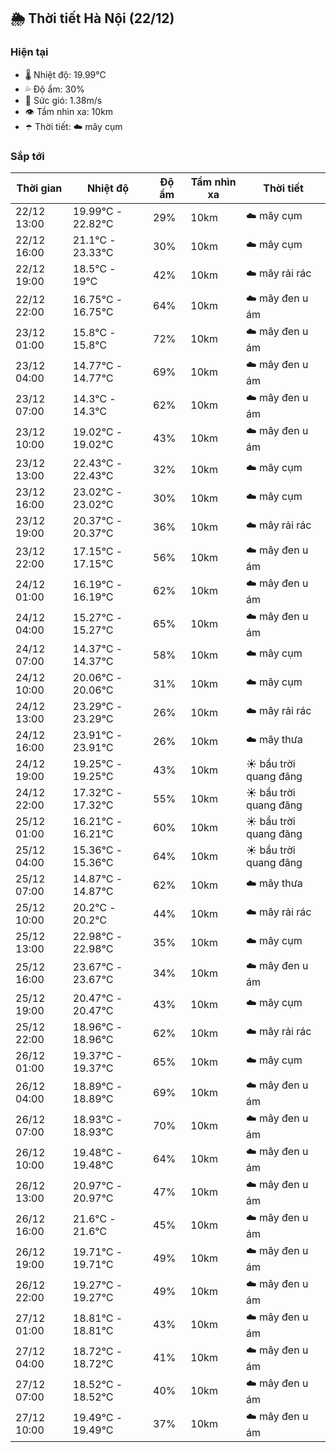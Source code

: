 ## 🌦️ Thời tiết Hà Nội (22/12)

### Hiện tại

- 🌡️ Nhiệt độ: 19.99℃
- 💦 Độ ẩm: 30%
- 💨 Sức gió: 1.38m/s
- 👁️ Tầm nhìn xa: 10km
- ☂️ Thời tiết: ☁️ mây cụm

### Sắp tới

| Thời gian | Nhiệt độ | Độ ẩm | Tầm nhìn xa | Thời tiết |
| --- | --- | --- | --- | --- |
| 22/12 13:00 | 19.99℃ - 22.82℃ | 29% | 10km | ☁️ mây cụm |
| 22/12 16:00 | 21.1℃ - 23.33℃ | 30% | 10km | ☁️ mây cụm |
| 22/12 19:00 | 18.5℃ - 19℃ | 42% | 10km | ☁️ mây rải rác |
| 22/12 22:00 | 16.75℃ - 16.75℃ | 64% | 10km | ☁️ mây đen u ám |
| 23/12 01:00 | 15.8℃ - 15.8℃ | 72% | 10km | ☁️ mây đen u ám |
| 23/12 04:00 | 14.77℃ - 14.77℃ | 69% | 10km | ☁️ mây đen u ám |
| 23/12 07:00 | 14.3℃ - 14.3℃ | 62% | 10km | ☁️ mây đen u ám |
| 23/12 10:00 | 19.02℃ - 19.02℃ | 43% | 10km | ☁️ mây đen u ám |
| 23/12 13:00 | 22.43℃ - 22.43℃ | 32% | 10km | ☁️ mây cụm |
| 23/12 16:00 | 23.02℃ - 23.02℃ | 30% | 10km | ☁️ mây cụm |
| 23/12 19:00 | 20.37℃ - 20.37℃ | 36% | 10km | ☁️ mây rải rác |
| 23/12 22:00 | 17.15℃ - 17.15℃ | 56% | 10km | ☁️ mây đen u ám |
| 24/12 01:00 | 16.19℃ - 16.19℃ | 62% | 10km | ☁️ mây đen u ám |
| 24/12 04:00 | 15.27℃ - 15.27℃ | 65% | 10km | ☁️ mây đen u ám |
| 24/12 07:00 | 14.37℃ - 14.37℃ | 58% | 10km | ☁️ mây cụm |
| 24/12 10:00 | 20.06℃ - 20.06℃ | 31% | 10km | ☁️ mây cụm |
| 24/12 13:00 | 23.29℃ - 23.29℃ | 26% | 10km | ☁️ mây rải rác |
| 24/12 16:00 | 23.91℃ - 23.91℃ | 26% | 10km | ☁️ mây thưa |
| 24/12 19:00 | 19.25℃ - 19.25℃ | 43% | 10km | ☀️ bầu trời quang đãng |
| 24/12 22:00 | 17.32℃ - 17.32℃ | 55% | 10km | ☀️ bầu trời quang đãng |
| 25/12 01:00 | 16.21℃ - 16.21℃ | 60% | 10km | ☀️ bầu trời quang đãng |
| 25/12 04:00 | 15.36℃ - 15.36℃ | 64% | 10km | ☀️ bầu trời quang đãng |
| 25/12 07:00 | 14.87℃ - 14.87℃ | 62% | 10km | ☁️ mây thưa |
| 25/12 10:00 | 20.2℃ - 20.2℃ | 44% | 10km | ☁️ mây rải rác |
| 25/12 13:00 | 22.98℃ - 22.98℃ | 35% | 10km | ☁️ mây cụm |
| 25/12 16:00 | 23.67℃ - 23.67℃ | 34% | 10km | ☁️ mây đen u ám |
| 25/12 19:00 | 20.47℃ - 20.47℃ | 43% | 10km | ☁️ mây cụm |
| 25/12 22:00 | 18.96℃ - 18.96℃ | 62% | 10km | ☁️ mây rải rác |
| 26/12 01:00 | 19.37℃ - 19.37℃ | 65% | 10km | ☁️ mây cụm |
| 26/12 04:00 | 18.89℃ - 18.89℃ | 69% | 10km | ☁️ mây đen u ám |
| 26/12 07:00 | 18.93℃ - 18.93℃ | 70% | 10km | ☁️ mây đen u ám |
| 26/12 10:00 | 19.48℃ - 19.48℃ | 64% | 10km | ☁️ mây đen u ám |
| 26/12 13:00 | 20.97℃ - 20.97℃ | 47% | 10km | ☁️ mây đen u ám |
| 26/12 16:00 | 21.6℃ - 21.6℃ | 45% | 10km | ☁️ mây đen u ám |
| 26/12 19:00 | 19.71℃ - 19.71℃ | 49% | 10km | ☁️ mây đen u ám |
| 26/12 22:00 | 19.27℃ - 19.27℃ | 49% | 10km | ☁️ mây đen u ám |
| 27/12 01:00 | 18.81℃ - 18.81℃ | 43% | 10km | ☁️ mây đen u ám |
| 27/12 04:00 | 18.72℃ - 18.72℃ | 41% | 10km | ☁️ mây đen u ám |
| 27/12 07:00 | 18.52℃ - 18.52℃ | 40% | 10km | ☁️ mây đen u ám |
| 27/12 10:00 | 19.49℃ - 19.49℃ | 37% | 10km | ☁️ mây đen u ám |
